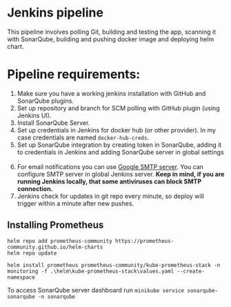 # Jenkins pipeline

This pipeline involves polling Git, building and testing the app, scanning it with SonarQube, building and pushing docker image and deploying helm chart. 

# Pipeline requirements:

1. Make sure you have a working jenkins installation with GitHub and SonarQube plugins.
2. Set up repository and branch for SCM polling with GitHub plugin (using Jenkins UI).
3. Install SonarQube Server.
4. Set up credentials in Jenkins for docker hub (or other provider). In my case credentials are named `docker-hub-creds`.
5. Set up SonarQube integration by creating token in SonarQube, adding it to credentials in Jenkins and adding SonarQube server in global settings .
6. For email notifications you can use [Google SMTP server](https://support.google.com/a/answer/176600?hl=en). You can configure SMTP server in global Jenkins server.
**Keep in mind, if you are running Jenkins locally, that some antiviruses can block SMTP connection.**
7. Jenkins check for updates in git repo every minute, so deploy will trigger within a minute after new pushes.


## Installing Prometheus

```
helm repo add prometheus-community https://prometheus-community.github.io/helm-charts
helm repo update

helm install prometheus prometheus-community/kube-prometheus-stack -n monitoring -f .\helm\kube-prometheus-stack\values.yaml --create-namespace
```

To access SonarQube server dashboard run `minikube service sonarqube-sonarqube -n sonarqube`